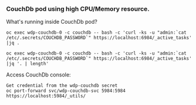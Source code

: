 ### CouchDb pod using high CPU/Memory resource.

What's running inside CouchDb pod? 
```
oc exec wdp-couchdb-0 -c couchdb -- bash -c 'curl -ks -u "admin:`cat /etc/.secrets/COUCHDB_PASSWORD`" https://localhost:6984/_active_tasks' |jq .

oc exec wdp-couchdb-0 -c couchdb -- bash -c 'curl -ks -u "admin:`cat /etc/.secrets/COUCHDB_PASSWORD`" https://localhost:6984/_active_tasks' |jq '. | length'
```

Access CouchDb console:
```
Get credential from the wdp-couchdb secret
oc port-forward svc/wdp-couchdb-svc 5984:5984
https://localhost:5984/_utils/
```
